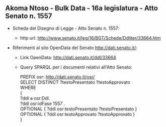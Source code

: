 ## Akoma Ntoso - Bulk Data - 16a legislatura - Atto Senato n. 1557 ##

* Scheda del Disegno di Legge - Atto Senato n. 1557:
	* http url: http://www.senato.it/leg/16/BGT/Schede/Ddliter/33664.htm

* Riferimenti al sito OpenData del Senato http://dati.senato.it/:
	* Link OpenData: http://dati.senato.it/ddl/33664
	* Query SPARQL per i documenti relativi all'Atto Senato:

        PREFIX osr: <http://dati.senato.it/osr/>  
		SELECT DISTINCT ?testoPresentato ?testoApprovato  
		WHERE  
		{  
		    ?ddl a osr:Ddl.  
		    ?ddl osr:idFase 1557 .  
		    OPTIONAL { ?ddl osr:testoPresentato ?testoPresentato }  
		    OPTIONAL { ?ddl osr:testoApprovato ?testoApprovato }  
		}
		